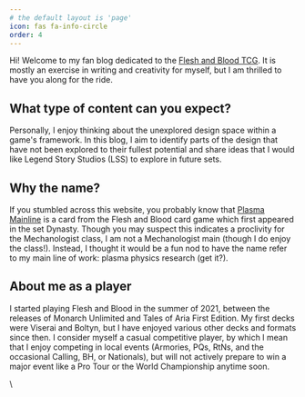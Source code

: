 ```yaml
---
# the default layout is 'page'
icon: fas fa-info-circle
order: 4
---
```


Hi! Welcome to my fan blog dedicated to the [Flesh and Blood TCG](https://fabtcg.com). It is mostly an exercise in writing and creativity for myself, but I am thrilled to have you along for the ride.

## What type of content can you expect?
Personally, I enjoy thinking about the unexplored design space within a game's framework. In this blog, I aim to identify parts of the design that have not been explored to their fullest potential and share ideas that I would like Legend Story Studios (LSS) to explore in future sets.

## Why the name?
If you stumbled across this website, you probably know that [Plasma Mainline](https://dhhim4ltzu1pj.cloudfront.net/media/images/DYN093.width-450.format-webp.webp) is a card from the Flesh and Blood card game which first appeared in the set Dynasty. Though you may suspect this indicates a proclivity for the Mechanologist class, I am not a Mechanologist main (though I do enjoy the class!). Instead, I thought it would be a fun nod to have the name refer to my main line of work: plasma physics research (get it?).

## About me as a player
I started playing Flesh and Blood in the summer of 2021, between the releases of Monarch Unlimited and Tales of Aria First Edition. My first decks were Viserai and Boltyn, but I have enjoyed various other decks and formats since then. I consider myself a casual competitive player, by which I mean that I enjoy competing in local events (Armories, PQs, RtNs, and the occasional Calling, BH, or Nationals), but will not actively prepare to win a major event like a Pro Tour or the World Championship anytime soon.

\
<script type='text/javascript' src='https://storage.ko-fi.com/cdn/widget/Widget_2.js'></script><script type='text/javascript'>kofiwidget2.init('Buy me a coffee', '#29abe0', 'I2I5V27QH');kofiwidget2.draw();</script> 